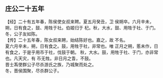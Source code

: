 ## 庄公二十五年

【经】二十有五年春，陈侯使女叔来聘。夏五月癸丑，卫
侯朔卒。六月辛未，朔，日有食之，鼓、用牲于社。伯姬归于
杞。秋，大水，鼓、用牲于社、于门。冬，公子友如陈。  
【传】二十五年春，陈女叔来聘，始结陈好也。嘉之，故
不名。  
夏六月辛未，朔，日有食之。鼓，用牲于社，非常也。唯
正月之朔，慝未作，日有食之，于是乎用币于社，伐鼓于朝。
秋，大水。鼓，用牲于社、于门，亦非常也。凡天灾，有
币无牲。非日月之眚，不鼓。  
晋士蒍使群公子尽杀游氏之族，乃城聚而处之。  
冬，晋侯围聚，尽杀群公子。  

